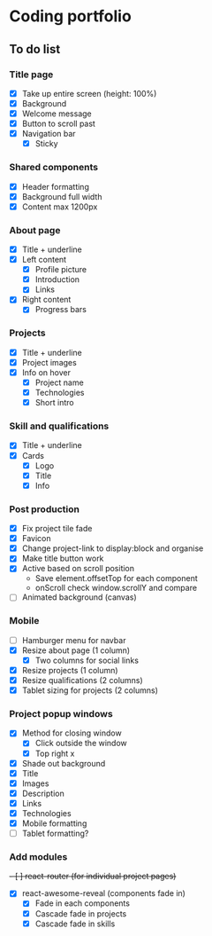 # Coding portfolio

## To do list

### Title page

- [x] Take up entire screen (height: 100%)
- [x] Background
- [x] Welcome message
- [x] Button to scroll past
- [x] Navigation bar
  - [x] Sticky

### Shared components

- [x] Header formatting
- [x] Background full width
- [x] Content max 1200px

### About page

- [x] Title + underline
- [x] Left content
  - [x] Profile picture
  - [x] Introduction
  - [x] Links
- [x] Right content
  - [x] Progress bars

### Projects

- [x] Title + underline
- [x] Project images
- [x] Info on hover
  - [x] Project name
  - [x] Technologies
  - [x] Short intro

### Skill and qualifications

- [x] Title + underline
- [x] Cards
  - [x] Logo
  - [x] Title
  - [x] Info

### Post production

- [x] Fix project tile fade
- [x] Favicon
- [x] Change project-link to display:block and organise
- [x] Make title button work
- [x] Active based on scroll position
  - Save element.offsetTop for each component
  - onScroll check window.scrollY and compare
- [ ] Animated background (canvas)

### Mobile

- [ ] Hamburger menu for navbar
- [x] Resize about page (1 column)
  - [x] Two columns for social links
- [x] Resize projects (1 column)
- [x] Resize qualifications (2 columns)
- [x] Tablet sizing for projects (2 columns)

### Project popup windows

- [x] Method for closing window
  - [x] Click outside the window
  - [x] Top right x
- [x] Shade out background
- [x] Title
- [x] Images
- [x] Description
- [x] Links
- [x] Technologies
- [x] Mobile formatting
- [ ] Tablet formatting?

### Add modules

~~- [ ] react-router (for individual project pages)~~

- [x] react-awesome-reveal (components fade in)
  - [x] Fade in each components
  - [x] Cascade fade in projects
  - [x] Cascade fade in skills
